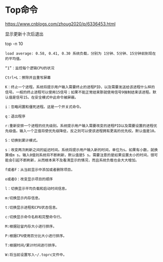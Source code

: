 # Top命令
https://www.cnblogs.com/zhoug2020/p/6336453.html

显示更新十次后退出

top -n 10

    load average: 0.58, 0.41, 0.30 系统负载，分别为 1分钟、5分钟、15分钟前到现在的平均值。
    
    “1”：监控每个逻辑CPU的状况
    
    Ctrl+L：擦除并且重写屏幕

    K：终止一个进程。系统将提示用户输入需要终止的进程PID，以及需要发送给该进程什么样的信号。一般的终止进程可以使用15信号；如果不能正常结束那就使用信号9强制结束该进程。默认值是信号15。在安全模式中此命令被屏蔽。
    
    i：忽略闲置和僵死进程。这是一个开关式命令。
    
    q：退出程序
    
    r:重新安排一个进程的优先级别。系统提示用户输入需要改变的进程PID以及需要设置的进程优先级值。输入一个正值将使优先级降低，反之则可以使该进程拥有更高的优先权。默认值是10。
    
    S：切换到累计模式。
    
    s：改变两次刷新之间的延迟时间。系统将提示用户输入新的时间，单位为s。如果有小数，就换算成m s。输入0值则系统将不断刷新，默认值是5 s。需要注意的是如果设置太小的时间，很可能会引起不断刷新，从而根本来不及看清显示的情况，而且系统负载也会大大增加。
    
    f或者F：从当前显示中添加或者删除项目。
    
    o或者O：改变显示项目的顺序
    
    l：切换显示平均负载和启动时间信息。
    
    m:切换显示内存信息。
    
    t:切换显示进程和CPU状态信息。
    
    c:切换显示命令名称和完整命令行。
    
    M:根据驻留内存大小进行排序。
    
    P:根据CPU使用百分比大小进行排序。
    
    T:根据时间/累计时间进行排序。
    
    W:将当前设置写入~/.toprc文件中。